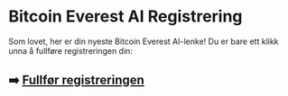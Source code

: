 # Bitcoin Everest AI Registrering

Som lovet, her er din nyeste Bitcoin Everest AI-lenke! Du er bare ett klikk unna å fullføre registreringen din:

## ➡️ [Fullfør registreringen](https://tinyurl.com/472ru95f)